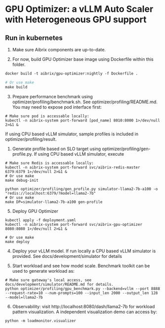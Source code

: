 # GPU Optimizer: a vLLM Auto Scaler with Heterogeneous GPU support

## Run in kubernetes

1. Make sure Aibrix components are up-to-date.

2. For now, build GPU Optimizer base image using Dockerfile within this folder.
```dockerfile
docker build -t aibrix/gpu-optimizer:nightly -f Dockerfile .

# Or use make
make build
```

3. Prepare performance benchmark using optimizer/profiling/benchmark.sh. See optimizer/profiling/README.md. You may need to expose pod interface first:
```shell
# Make sure pod is accessable locally:
kubectl -n aibrix-system port-forward [pod_name] 8010:8000 1>/dev/null 2>&1 &
```

If using CPU based vLLM simulator, sample profiles is included in optimizer/profiling/result.
	

1. Generate profile based on SLO target using optimizer/profiling/gen-profile.py. If using CPU based vLLM simulator, execute
```shell
# Make sure Redis is accessable locally:
kubectl -n aibrix-system port-forward svc/aibrix-redis-master 6379:6379 1>/dev/null 2>&1 &
# Or use make
make debug-init

python optimizer/profiling/gen_profile.py simulator-llama2-7b-a100 -o "redis://localhost:6379/?model=llama2-7b"
# Or use make
make DP=simulator-llama2-7b-a100 gen-profile
```

5. Deploy GPU Optimizer
```shell
kubectl apply -f deployment.yaml
kubectl -n aibrix-system port-forward svc/aibrix-gpu-optimizer 8080:8080 1>/dev/null 2>&1 &

# Or use make
make deploy
```

4. Deploy your vLLM model. If run locally a CPU based vLLM simulator is provided. See docs/development/simulator for details

5. Start workload and see how model scale. Benchmark toolkit can be used to generate workload as:
```shell
# Make sure gateway's local access, see docs/development/simulator/README.md for details.
python optimizer/profiling/gpu_benchmark.py --backend=vllm --port 8888 --request-rate=10 --num-prompts=100 --input_len 2000 --output_len 128 --model=llama2-7b
```

6. Observability: visit http://localhost:8080/dash/llama2-7b for workload pattern visualization. A independent visualization demo can access by:
```
python -m loadmonitor.visualizer
```